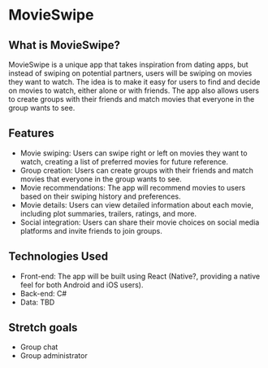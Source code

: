 # MovieSwipe

## What is MovieSwipe?
MovieSwipe is a unique app that takes inspiration from dating apps, but instead of swiping on potential partners, users will be swiping on movies they want to watch. The idea is to make it easy for users to find and decide on movies to watch, either alone or with friends. The app also allows users to create groups with their friends and match movies that everyone in the group wants to see.

## Features
* Movie swiping: Users can swipe right or left on movies they want to watch, creating a list of preferred movies for future reference.
* Group creation: Users can create groups with their friends and match movies that everyone in the group wants to see.
* Movie recommendations: The app will recommend movies to users based on their swiping history and preferences.
* Movie details: Users can view detailed information about each movie, including plot summaries, trailers, ratings, and more.
* Social integration: Users can share their movie choices on social media platforms and invite friends to join groups.

## Technologies Used
* Front-end: The app will be built using React (Native?, providing a native feel for both Android and iOS users).
* Back-end: C#
* Data: TBD

## Stretch goals
* Group chat
* Group administrator
